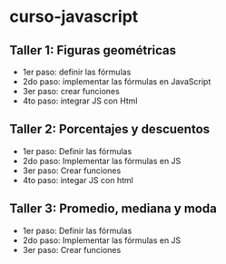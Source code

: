 # curso-javascript

## Taller 1: Figuras geométricas

- 1er paso: definir las fórmulas
- 2do paso: implementar las fórmulas en JavaScript
- 3er paso: crear funciones
- 4to paso: integrar JS con Html

## Taller 2: Porcentajes y descuentos

- 1er paso: Definir las fórmulas
- 2do paso: Implementar las fórmulas en JS
- 3er paso: Crear funciones
- 4to paso: integar JS con html

## Taller 3: Promedio, mediana y moda
- 1er paso: Definir las fórmulas
- 2do paso: Implementar las fórmulas en JS
- 3er paso: Crear funciones

